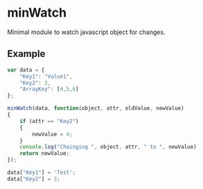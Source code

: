 # minWatch
Minimal module to watch javascript object for changes.


## Example
```javascript
var data = {
	"Key1": "Value1",
	"Key2": 2,
	"ArrayKey": [4,5,6]
};

minWatch(data, function(object, attr, oldValue, newValue)
{
	if (attr == "Key2")
	{
		newValue = 4;
	}
	console.log("Chainging ", object, attr, " to ", newValue)
	return newValue;
});

data["Key1"] = 'Test';
data["Key2"] = 3;
```
